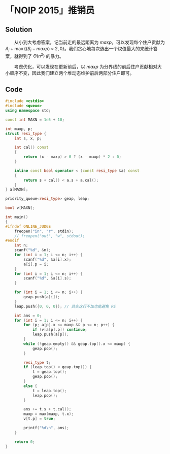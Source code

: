# 「NOIP 2015」推销员

## Solution

&emsp;&emsp;从小到大考虑答案，记当前走的最远距离为 $maxp$。可以发现每个住户贡献为 $A_i + \max \lbrace (S_i - maxp) \times 2, 0 \rbrace$。我们贪心地每次选出一个权值最大的来统计答案，就得到了 $\Theta(n^2)$ 的暴力。

&emsp;&emsp;考虑优化，可以发现在更新前后，以 $maxp$ 为分界线的前后住户贡献相对大小顺序不变，因此我们建立两个堆动态维护前后两部分住户即可。

## Code

```cpp
#include <cstdio>
#include <queue>
using namespace std;

const int MAXN = 1e5 + 10;

int maxp, p;
struct resi_type {
    int s, x, p;

    int cal() const
    {
        return (x - maxp) > 0 ? (x - maxp) * 2 : 0;
    }

    inline const bool operator < (const resi_type &a) const
    {
        return s + cal() < a.s + a.cal();
    }
} a[MAXN];

priority_queue<resi_type> geap, leap;

bool v[MAXN];

int main()
{
#ifndef ONLINE_JUDGE
    freopen("in", "r", stdin);
    // freopen("out", "w", stdout);
#endif
    int n;
    scanf("%d", &n);
    for (int i = 1; i <= n; i++) {
        scanf("%d", &a[i].x);
        a[i].p = i;
    }
    for (int i = 1; i <= n; i++) {
        scanf("%d", &a[i].s);
    }

    for (int i = 1; i <= n; i++) {
        geap.push(a[i]);
    }
    leap.push({0, 0, 0}); // 其实这行不加也能避免 RE

    int ans = 0;
    for (int i = 1; i <= n; i++) {
        for (p; a[p].x <= maxp && p <= n; p++) {
            if (v[a[p].p]) continue;
            leap.push(a[p]);
        }
        while (!geap.empty() && geap.top().x <= maxp) {
            geap.pop();
        }

        resi_type t;
        if (leap.top() < geap.top()) {
            t = geap.top();
            geap.pop();
        }
        else {
            t = leap.top();
            leap.pop();
        }

        ans += t.s + t.cal();
        maxp = max(maxp, t.x);
        v[t.p] = true;

        printf("%d\n", ans);
    }

    return 0;
}
```
